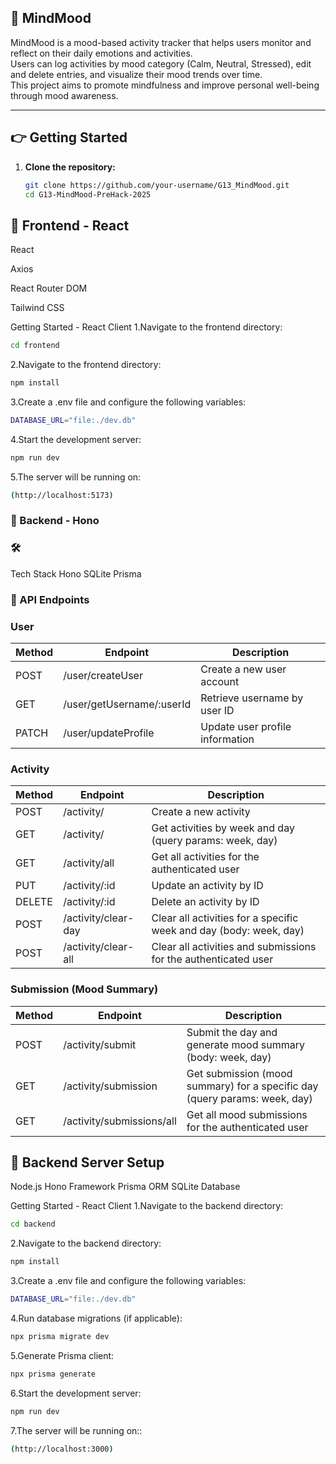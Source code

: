 ## :brain: MindMood  
MindMood is a mood-based activity tracker that helps users monitor and reflect on their daily emotions and activities.  
Users can log activities by mood category (Calm, Neutral, Stressed), edit and delete entries, and visualize their mood trends over time.  
This project aims to promote mindfulness and improve personal well-being through mood awareness.

---

## :point_right: Getting Started

1. **Clone the repository:**  
   ```bash
   git clone https://github.com/your-username/G13_MindMood.git
   cd G13-MindMood-PreHack-2025


## :robot: Frontend - React

React

Axios

React Router DOM

Tailwind CSS

Getting Started - React Client
1.Navigate to the frontend directory:
 ```bash
cd frontend
   ```
2.Navigate to the frontend directory:
 ```bash
npm install
   ```
3.Create a .env file and configure the following variables:
 ```bash
DATABASE_URL="file:./dev.db"
 ```
4.Start the development server:
 ```bash
npm run dev
 ```
5.The server will be running on:
 ```bash
(http://localhost:5173)
 ```

### :wrench: Backend - Hono
### :hammer_and_wrench: 
Tech Stack
Hono
SQLite
Prisma

### :robot: API Endpoints
### User
| Method | Endpoint               | Description                               |
|--------|------------------------|-------------------------------------------|
| POST   | /user/createUser       | Create a new user account                  |
| GET    | /user/getUsername/:userId | Retrieve username by user ID               |
| PATCH  | /user/updateProfile    | Update user profile information            |

### Activity
| Method | Endpoint                      | Description                                 |
|--------|-------------------------------|---------------------------------------------|
| POST   | /activity/                    | Create a new activity                        |
| GET    | /activity/                    | Get activities by week and day (query params: week, day) |
| GET    | /activity/all                 | Get all activities for the authenticated user |
| PUT    | /activity/:id                 | Update an activity by ID                     |
| DELETE | /activity/:id                 | Delete an activity by ID                     |
| POST   | /activity/clear-day           | Clear all activities for a specific week and day (body: week, day) |
| POST   | /activity/clear-all           | Clear all activities and submissions for the authenticated user |

### Submission (Mood Summary)
| Method | Endpoint                       | Description                                |
|--------|-------------------------------|--------------------------------------------|
| POST   | /activity/submit               | Submit the day and generate mood summary (body: week, day) |
| GET    | /activity/submission           | Get submission (mood summary) for a specific day (query params: week, day) |
| GET    | /activity/submissions/all      | Get all mood submissions for the authenticated user |


## :robot: Backend Server Setup
Node.js
Hono Framework
Prisma ORM
SQLite Database

Getting Started - React Client
1.Navigate to the backend directory:
 ```bash
cd backend
   ```
2.Navigate to the backend directory:
 ```bash
npm install
   ```
3.Create a .env file and configure the following variables:
 ```bash
DATABASE_URL="file:./dev.db"
 ```
4.Run database migrations (if applicable):
 ```bash
npx prisma migrate dev
 ```
5.Generate Prisma client:
 ```bash
npx prisma generate
 ```
6.Start the development server:
 ```bash
npm run dev
 ```
7.The server will be running on::
 ```bash
(http://localhost:3000)
 ```

